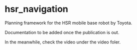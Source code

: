 # hsr_navigation
Planning framework for the HSR mobile base robot by Toyota.

Documentation to be added once the publication is out.

In the meanwhile, check the video under the video foler.
